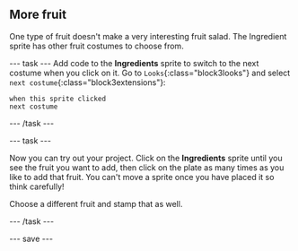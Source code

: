 ## More fruit
One type of fruit doesn't make a very interesting fruit salad. The Ingredient sprite has other fruit costumes to choose from.

--- task ---
Add code to the **Ingredients** sprite to switch to the next costume when you click on it. Go to `Looks`{:class="block3looks"} and select `next costume`{:class="block3extensions"}:

```blocks3
when this sprite clicked
next costume
```
--- /task ---

--- task ---

Now you can try out your project. Click on the **Ingredients** sprite until you see the fruit you want to add, then click on the plate as many times as you like to add that fruit. You can't move a sprite once you have placed it so think carefully!

Choose a different fruit and stamp that as well. 

--- /task ---

--- save ---
